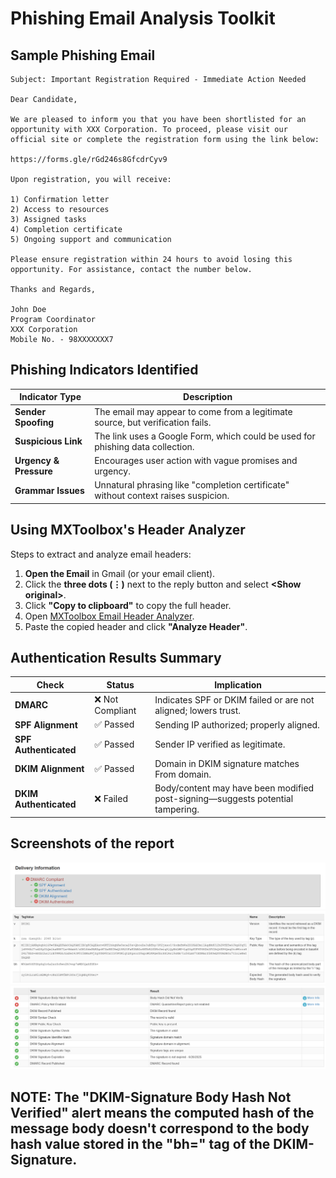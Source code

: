 # Phishing Email Analysis Toolkit

## Sample Phishing Email

```
Subject: Important Registration Required - Immediate Action Needed

Dear Candidate,

We are pleased to inform you that you have been shortlisted for an opportunity with XXX Corporation. To proceed, please visit our official site or complete the registration form using the link below:

https://forms.gle/rGd246s8GfcdrCyv9

Upon registration, you will receive:

1) Confirmation letter
2) Access to resources
3) Assigned tasks
4) Completion certificate
5) Ongoing support and communication

Please ensure registration within 24 hours to avoid losing this opportunity. For assistance, contact the number below.

Thanks and Regards,

John Doe
Program Coordinator
XXX Corporation
Mobile No. - 98XXXXXXX7
```

## Phishing Indicators Identified

| Indicator Type         | Description                                                                        |
| ---------------------- | ---------------------------------------------------------------------------------- |
| **Sender Spoofing**    | The email may appear to come from a legitimate source, but verification fails.     |
| **Suspicious Link**    | The link uses a Google Form, which could be used for phishing data collection.     |
| **Urgency & Pressure** | Encourages user action with vague promises and urgency.                            |
| **Grammar Issues**     | Unnatural phrasing like "completion certificate" without context raises suspicion. |

## Using MXToolbox's Header Analyzer

Steps to extract and analyze email headers:

1. **Open the Email** in Gmail (or your email client).
2. Click the **three dots (⋮)** next to the reply button and select **\<Show original\>**.
3. Click **"Copy to clipboard"** to copy the full header.
4. Open [MXToolbox Email Header Analyzer](https://mxtoolbox.com/EmailHeaders.aspx).
5. Paste the copied header and click **"Analyze Header"**.

## Authentication Results Summary

| Check                  | Status          | Implication                                                                    |
| ---------------------- | --------------- | ------------------------------------------------------------------------------ |
| **DMARC**              | ❌ Not Compliant | Indicates SPF or DKIM failed or are not aligned; lowers trust.                 |
| **SPF Alignment**      | ✅ Passed        | Sending IP authorized; properly aligned.                                       |
| **SPF Authenticated**  | ✅ Passed        | Sender IP verified as legitimate.                                              |
| **DKIM Alignment**     | ✅ Passed        | Domain in DKIM signature matches From domain.                                  |
| **DKIM Authenticated** | ❌ Failed        | Body/content may have been modified post-signing—suggests potential tampering. |

## Screenshots of the report

![MXToolbox Header Analysis Output](./Delivery%20Information.png)
![MXToolbox Header Analysis Output](./DKIM%20signature.png)
![MXToolbox Header Analysis Output](./Test%20Results.png)

## NOTE: The "DKIM-Signature Body Hash Not Verified" alert means the computed hash of the message body doesn't correspond to the body hash value stored in the "bh=" tag of the DKIM-Signature.
